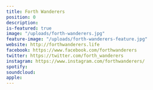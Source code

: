 ```yaml
---
title: Forth Wanderers
position: 0
description: 
is-featured: true
image: "/uploads/forth-wanderers.jpg"
feature-image: "/uploads/forth-wanderers-feature.jpg"
website: http://forthwanderers.life
facebook: https://www.facebook.com/forthwanderers
twitter: https://twitter.com/forth_wanderers
instagram: https://www.instagram.com/forthwanderers/
spotify:
soundcloud:
apple:
---
```



